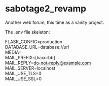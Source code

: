 sabotage2_revamp
================

Another web forum, this time as a vanity project.

The .env file skeleton:

FLASK_CONFIG=production  
DATABASE_URL=database://url  
MEDIA=<path to media files>  
MAIL_PREFIX=[haxorbb]  
MAIL_REPLY=do-not-reply@example.com  
MAIL_SERVER=localhost  
MAIL_USE_TLS=0  
MAIL_USE_SSL=0  

